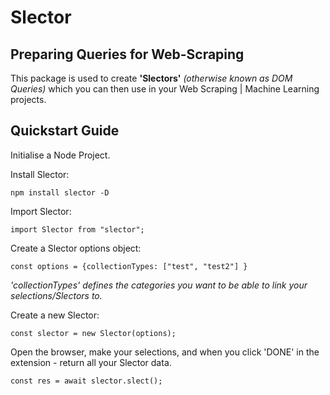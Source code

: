 # Slector

## Preparing Queries for Web-Scraping

This package is used to create **'Slectors'** _(otherwise known as DOM Queries)_ which you can then use in your Web Scraping | Machine Learning projects.

## Quickstart Guide

Initialise a Node Project.

Install Slector:

`npm install slector -D`

Import Slector:

`import Slector from "slector"; `

Create a Slector options object:

`const options = {collectionTypes: ["test", "test2"] }`

_'collectionTypes' defines the categories you want to be able to link your selections/Slectors to._

Create a new Slector:

`const slector = new Slector(options);`

Open the browser, make your selections, and when you click 'DONE' in the extension - return all your Slector data.

`const res = await slector.slect();`
